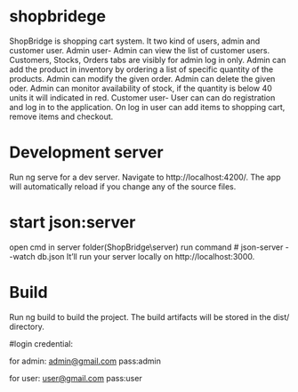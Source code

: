 # shopbridege
ShopBridge is shopping cart system.  It two kind of users, admin and customer user.   Admin user-  Admin can view the list of customer users. Customers, Stocks, Orders tabs are visibly for admin log in only.  Admin can add the product in inventory by ordering a list of specific quantity of the products.  Admin can modify the given order.  Admin can delete the given oder.  Admin can monitor availability of stock, if the quantity is below 40 units it will indicated in red.   Customer user- User can can do registration and log in to the application.  On log in user can add items to shopping cart, remove items and checkout.

# Development server

Run ng serve for a dev server. Navigate to http://localhost:4200/. The app will automatically reload if you change any of the source files.



# start json:server

open cmd in server folder(ShopBridge\server\) run command # json-server --watch db.json   It’ll run your server locally on http://localhost:3000.

# Build

Run ng build to build the project. The build artifacts will be stored in the dist/ directory.

#login credential:
 
 for admin: admin@gmail.com 
      pass:admin
      
 for user: user@gmail.com 
      pass:user
   
